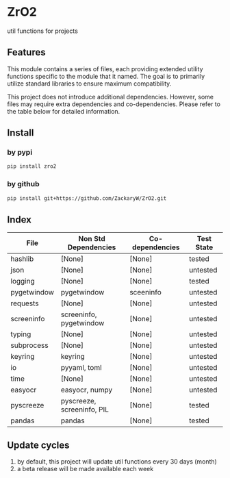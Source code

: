 # ZrO2
util functions for projects

## Features
This module contains a series of files, each providing extended utility functions specific to the module that it named. The goal is to primarily utilize standard libraries to ensure maximum compatibility. 

This project does not introduce additional dependencies. However, some files may require extra dependencies and co-dependencies. Please refer to the table below for detailed information.

## Install
### by pypi

```bash
pip install zro2
```

### by github

```bash
pip install git+https://github.com/ZackaryW/ZrO2.git
```

## Index

|    File     |    Non Std Dependencies    | Co-dependencies | Test State |
| ----------- | -------------------------- | --------------- | ---------- |
| hashlib     | [None]                     | [None]          | tested     |
| json        | [None]                     | [None]          | untested   |
| logging     | [None]                     | [None]          | tested     |
| pygetwindow | pygetwindow                | sceeninfo       | untested   |
| requests    | [None]                     | [None]          | untested   |
| screeninfo  | screeninfo, pygetwindow    | [None]          | untested   |
| typing      | [None]                     | [None]          | untested   |
| subprocess  | [None]                     | [None]          | untested   |
| keyring     | keyring                    | [None]          | untested   |
| io          | pyyaml, toml               | [None]          | untested   |
| time        | [None]                     | [None]          | untested   |
| easyocr     | easyocr, numpy             | [None]          | untested   |
| pyscreeze   | pyscreeze, screeninfo, PIL | [None]          | tested     |
| pandas      | pandas                     | [None]          | tested   |

## Update cycles
1. by default, this project will update util functions every 30 days (month)
2. a beta release will be made available each week


